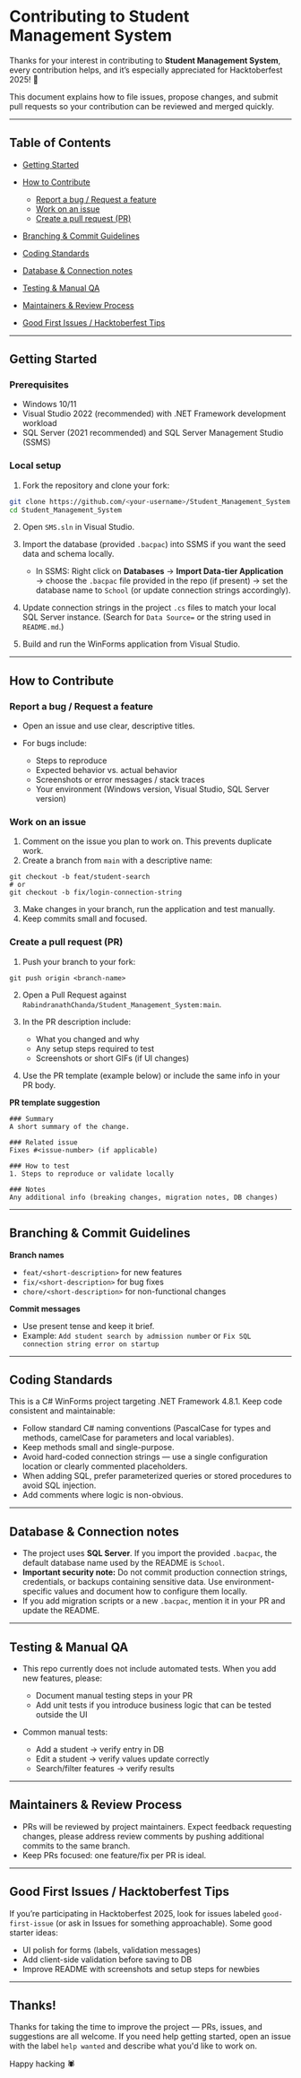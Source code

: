 # Contributing to Student Management System

Thanks for your interest in contributing to **Student Management System**, every contribution helps, and it’s especially appreciated for Hacktoberfest 2025! 🎉

This document explains how to file issues, propose changes, and submit pull requests so your contribution can be reviewed and merged quickly.

---

## Table of Contents

* [Getting Started](#getting-started)
* [How to Contribute](#how-to-contribute)

  * [Report a bug / Request a feature](#report-a-bug--request-a-feature)
  * [Work on an issue](#work-on-an-issue)
  * [Create a pull request (PR)](#create-a-pull-request-pr)
* [Branching & Commit Guidelines](#branching--commit-guidelines)
* [Coding Standards](#coding-standards)
* [Database & Connection notes](#database--connection-notes)
* [Testing & Manual QA](#testing--manual-qa)
* [Maintainers & Review Process](#maintainers--review-process)
* [Good First Issues / Hacktoberfest Tips](#good-first-issues--hacktoberfest-tips)

---

## Getting Started

### Prerequisites

* Windows 10/11
* Visual Studio 2022 (recommended) with .NET Framework development workload
* SQL Server (2021 recommended) and SQL Server Management Studio (SSMS)

### Local setup

1. Fork the repository and clone your fork:

```bash
git clone https://github.com/<your-username>/Student_Management_System.git
cd Student_Management_System
```

2. Open `SMS.sln` in Visual Studio.

3. Import the database (provided `.bacpac`) into SSMS if you want the seed data and schema locally.

   * In SSMS: Right click on **Databases** → **Import Data-tier Application** → choose the `.bacpac` file provided in the repo (if present) → set the database name to `School` (or update connection strings accordingly).

4. Update connection strings in the project `.cs` files to match your local SQL Server instance. (Search for `Data Source=` or the string used in `README.md`.)

5. Build and run the WinForms application from Visual Studio.

---

## How to Contribute

### Report a bug / Request a feature

* Open an issue and use clear, descriptive titles.
* For bugs include:

  * Steps to reproduce
  * Expected behavior vs. actual behavior
  * Screenshots or error messages / stack traces
  * Your environment (Windows version, Visual Studio, SQL Server version)

### Work on an issue

1. Comment on the issue you plan to work on. This prevents duplicate work.
2. Create a branch from `main` with a descriptive name:

```
git checkout -b feat/student-search
# or
git checkout -b fix/login-connection-string
```

3. Make changes in your branch, run the application and test manually.
4. Keep commits small and focused.

### Create a pull request (PR)

1. Push your branch to your fork:

```
git push origin <branch-name>
```

2. Open a Pull Request against `RabindranathChanda/Student_Management_System:main`.
3. In the PR description include:

   * What you changed and why
   * Any setup steps required to test
   * Screenshots or short GIFs (if UI changes)
4. Use the PR template (example below) or include the same info in your PR body.

**PR template suggestion**

```
### Summary
A short summary of the change.

### Related issue
Fixes #<issue-number> (if applicable)

### How to test
1. Steps to reproduce or validate locally

### Notes
Any additional info (breaking changes, migration notes, DB changes)
```

---

## Branching & Commit Guidelines

**Branch names**

* `feat/<short-description>` for new features
* `fix/<short-description>` for bug fixes
* `chore/<short-description>` for non-functional changes

**Commit messages**

* Use present tense and keep it brief.
* Example: `Add student search by admission number` or `Fix SQL connection string error on startup`

---

## Coding Standards

This is a C# WinForms project targeting .NET Framework 4.8.1. Keep code consistent and maintainable:

* Follow standard C# naming conventions (PascalCase for types and methods, camelCase for parameters and local variables).
* Keep methods small and single-purpose.
* Avoid hard-coded connection strings — use a single configuration location or clearly commented placeholders.
* When adding SQL, prefer parameterized queries or stored procedures to avoid SQL injection.
* Add comments where logic is non-obvious.

---

## Database & Connection notes

* The project uses **SQL Server**. If you import the provided `.bacpac`, the default database name used by the README is `School`.
* **Important security note:** Do not commit production connection strings, credentials, or backups containing sensitive data. Use environment-specific values and document how to configure them locally.
* If you add migration scripts or a new `.bacpac`, mention it in your PR and update the README.

---

## Testing & Manual QA

* This repo currently does not include automated tests. When you add new features, please:

  * Document manual testing steps in your PR
  * Add unit tests if you introduce business logic that can be tested outside the UI

* Common manual tests:

  * Add a student → verify entry in DB
  * Edit a student → verify values update correctly
  * Search/filter features → verify results

---

## Maintainers & Review Process

* PRs will be reviewed by project maintainers. Expect feedback requesting changes, please address review comments by pushing additional commits to the same branch.
* Keep PRs focused: one feature/fix per PR is ideal.

---

## Good First Issues / Hacktoberfest Tips

If you’re participating in Hacktoberfest 2025, look for issues labeled `good-first-issue` (or ask in Issues for something approachable). Some good starter ideas:

* UI polish for forms (labels, validation messages)
* Add client-side validation before saving to DB
* Improve README with screenshots and setup steps for newbies

---

## Thanks!

Thanks for taking the time to improve the project — PRs, issues, and suggestions are all welcome. If you need help getting started, open an issue with the label `help wanted` and describe what you'd like to work on.

Happy hacking 🕷️
